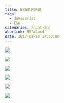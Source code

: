 ```yaml
---
title: ES6笔记记录
tags:
  - Javascript
  - ES6
categories: Front-End
abbrlink: 957a3ac4
date: 2017-08-20 14:33:00
---
```


![](http://7xq6al.com1.z0.glb.clouddn.com/ES1.png)


![](http://7xq6al.com1.z0.glb.clouddn.com/ES2.png)


![](http://7xq6al.com1.z0.glb.clouddn.com/ES3.png)


![](http://7xq6al.com1.z0.glb.clouddn.com/ES4.png)


![](http://7xq6al.com1.z0.glb.clouddn.com/ES5.png)


![](http://7xq6al.com1.z0.glb.clouddn.com/ES6.png)
